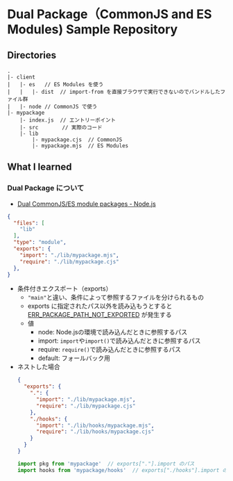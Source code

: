 # Dual Package（CommonJS and ES Modules) Sample Repository

## Directories

```
.
|- client
|   |- es   // ES Modules を使う
|   |   |- dist  // import-from を直接ブラウザで実行できないのでバンドルしたファイル群
|   |- node // CommonJS で使う
|- mypackage
    |- index.js  // エントリーポイント
    |- src 　　　　// 実際のコード
    |- lib
        |- mypackage.cjs  // CommonJS
        |- mypackage.mjs  // ES Modules
```

## What I learned

### Dual Package について

- [Dual CommonJS/ES module packages - Node.js](https://nodejs.org/api/packages.html#dual-commonjses-module-packages)

```json
{
  "files": [
    "lib"
  ],
  "type": "module",
  "exports": {
    "import": "./lib/mypackage.mjs",
    "require": "./lib/mypackage.cjs"
  },
}
```

- 条件付きエクスポート（exports）
  - `"main"`と違い、条件によって参照するファイルを分けられるもの
  - exports に指定されたパス以外を読み込もうとすると [ERR\_PACKAGE\_PATH\_NOT\_EXPORTED](https://nodejs.org/api/errors.html#err_package_path_not_exported) が発生する
  - 値
    - node: Node.jsの環境で読み込んだときに参照するパス
    - import: `import`や`import()`で読み込んだときに参照するパス
    - require: `require()`で読み込んだときに参照するパス
    - default: フォールバック用
- ネストした場合
    ```json
    {
      "exports": {
        ".": {
          "import": "./lib/mypackage.mjs",
          "require": "./lib/mypackage.cjs"
        },
        "./hooks": {
          "import": "./lib/hooks/mypackage.mjs",
          "require": "./lib/hooks/mypackage.cjs"
        }
      }
    }
    ```
    ```js
    import pkg from 'mypackage'  // exports["."].import のパス
    import hooks from 'mypackage/hooks'  // exports["./hooks"].import のパス
    ```